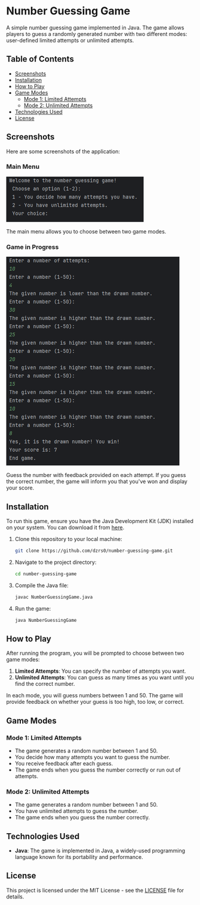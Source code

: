 # Number Guessing Game

A simple number guessing game implemented in Java. The game allows players to guess a randomly generated number with two different modes: user-defined limited attempts or unlimited attempts.

## Table of Contents

- [Screenshots](#screenshots)
- [Installation](#installation)
- [How to Play](#how-to-play)
- [Game Modes](#game-modes)
  - [Mode 1: Limited Attempts](#mode-1-limited-attempts)
  - [Mode 2: Unlimited Attempts](#mode-2-unlimited-attempts)
- [Technologies Used](#technologies-used)
- [License](#license)

## Screenshots

Here are some screenshots of the application:

### Main Menu

![Main Menu](screenshots/screenshot1_main_menu.png)

The main menu allows you to choose between two game modes.

### Game in Progress

![Game in Progress](screenshots/screenshot2_game.png)

Guess the number with feedback provided on each attempt. If you guess the correct number, the game will inform you that you've won and display your score.

## Installation

To run this game, ensure you have the Java Development Kit (JDK) installed on your system. You can download it from [here](https://www.oracle.com/java/technologies/javase-jdk11-downloads.html).

1. Clone this repository to your local machine:

    ```bash
    git clone https://github.com/dzrs0/number-guessing-game.git
    ```

2. Navigate to the project directory:

    ```bash
    cd number-guessing-game
    ```

3. Compile the Java file:

    ```bash
    javac NumberGuessingGame.java
    ```

4. Run the game:

    ```bash
    java NumberGuessingGame
    ```

## How to Play

After running the program, you will be prompted to choose between two game modes:

1. **Limited Attempts**: You can specify the number of attempts you want.
2. **Unlimited Attempts**: You can guess as many times as you want until you find the correct number.

In each mode, you will guess numbers between 1 and 50. The game will provide feedback on whether your guess is too high, too low, or correct.

## Game Modes

### Mode 1: Limited Attempts

- The game generates a random number between 1 and 50.
- You decide how many attempts you want to guess the number.
- You receive feedback after each guess.
- The game ends when you guess the number correctly or run out of attempts.

### Mode 2: Unlimited Attempts

- The game generates a random number between 1 and 50.
- You have unlimited attempts to guess the number.
- The game ends when you guess the number correctly.

## Technologies Used

- **Java**: The game is implemented in Java, a widely-used programming language known for its portability and performance.

## License

This project is licensed under the MIT License - see the [LICENSE](LICENSE) file for details.
